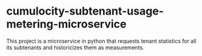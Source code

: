 # cumulocity-subtenant-usage-metering-microservice
This project is a microservice in python that requests tenant statistics for all its subtenants and historicizes them as measurements. 
